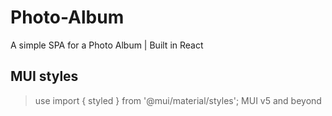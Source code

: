 # Photo-Album
A simple SPA for a Photo Album | Built in React 

## MUI styles 
>use import { styled } from '@mui/material/styles'; MUI v5 and beyond

